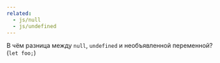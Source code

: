 ```yaml
---
related:
  - js/null
  - js/undefined
---
```


В чём разница между `null`, `undefined` и необъявленной переменной? (`let foo;`)
